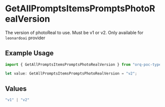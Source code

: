 # GetAllPromptsItemsPromptsPhotoRealVersion

The version of photoReal to use. Must be v1 or v2. Only available for `leonardoai` provider

## Example Usage

```typescript
import { GetAllPromptsItemsPromptsPhotoRealVersion } from "orq-poc-typescript-multi-env-version/models/operations";

let value: GetAllPromptsItemsPromptsPhotoRealVersion = "v2";
```

## Values

```typescript
"v1" | "v2"
```